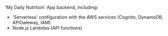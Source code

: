 'My Daily Nutrition' App backend, including:
  - 'Serverless' configuration with the AWS services (Cognito, DynamoDB, APIGateway, IAM) 
  - Node.js Lambdas (API functions)
